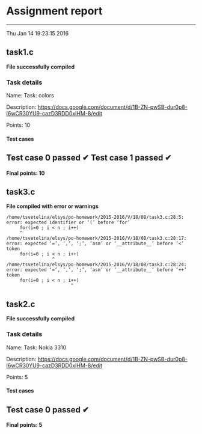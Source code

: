 # Assignment report
---
Thu Jan 14 19:23:15 2016

## task1.c

**File successfully compiled**

### Task details

Name: Task: colors

Description: https://docs.google.com/document/d/1B-ZN-pwSB-dur0p8-I6wCR30YU9-cazD3RDD0xIHM-8/edit

Points: 10

#### Test cases
Test case 0 passed ✔︎
Test case 1 passed ✔︎
--- 
#### Final points: 10
## task3.c

**File compiled with error or warnings**

```
/home/tsvetelina/elsys/po-homework/2015-2016/V/18/08/task3.c:28:5: error: expected identifier or ‘(’ before ‘for’
     for(i=0 ; i < n ; i++)
     ^
/home/tsvetelina/elsys/po-homework/2015-2016/V/18/08/task3.c:28:17: error: expected ‘=’, ‘,’, ‘;’, ‘asm’ or ‘__attribute__’ before ‘<’ token
     for(i=0 ; i < n ; i++)
                 ^
/home/tsvetelina/elsys/po-homework/2015-2016/V/18/08/task3.c:28:24: error: expected ‘=’, ‘,’, ‘;’, ‘asm’ or ‘__attribute__’ before ‘++’ token
     for(i=0 ; i < n ; i++)
                        ^
```

## task2.c

**File successfully compiled**

### Task details

Name: Task: Nokia 3310

Description: https://docs.google.com/document/d/1B-ZN-pwSB-dur0p8-I6wCR30YU9-cazD3RDD0xIHM-8/edit

Points: 5

#### Test cases
Test case 0 passed ✔︎
--- 
#### Final points: 5
